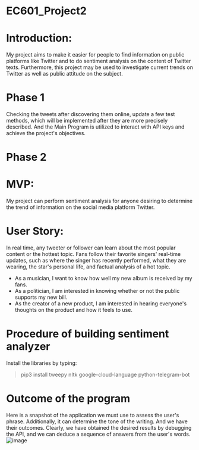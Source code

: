 # EC601_Project2

# Introduction:

My project aims to make it easier for people to find information on public platforms like Twitter and to do sentiment analysis on the content of Twitter texts. Furthermore, this project may be used to investigate current trends on Twitter as well as public attitude on the subject.





# Phase 1

Checking the tweets after discovering them online, update a few test methods, which will be implemented after they are more precisely described. And the Main Program is utilized to interact with API keys and achieve the project's objectives.

# Phase 2
# MVP:
My project can perform sentiment analysis for anyone desiring to determine the trend of information on the social media platform Twitter.
# User Story:
In real time, any tweeter or follower can learn about the most popular content or the hottest topic. Fans follow their favorite singers' real-time updates, such as where the singer has recently performed, what they are wearing, the star's personal life, and factual analysis of a hot topic.

+ As a musician, I want to know how well my new album is received by my fans.
+ As a politician, I am interested in knowing whether or not the public supports my new bill.
+ As the creator of a new product, I am interested in hearing everyone's thoughts on the product and how it feels to use.
# Procedure of building sentiment analyzer
Install the libraries by typing:
>pip3 install tweepy nltk google-cloud-language python-telegram-bot

# Outcome of the program
Here is a snapshot of the application we must use to assess the user's phrase. Additionally, it can determine the tone of the writing. And we have their outcomes. Clearly, we have obtained the desired results by debugging the API, and we can deduce a sequence of answers from the user's words.
![image](https://user-images.githubusercontent.com/112965000/196068708-81120311-4281-4b12-b5b4-d854f8eac1a0.png)
